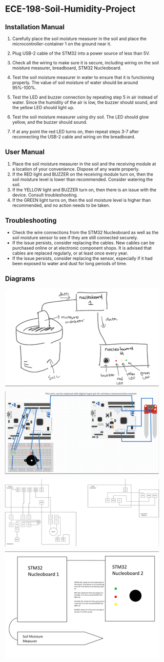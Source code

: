 # ECE-198-Soil-Humidity-Project

## Installation Manual 

1. Carefully place the soil moisture measurer in the soil and place the microcontroller-container 1 on the ground near it. 

2. Plug USB-2 cable of the STM32 into a power source of less than 5V. 

3. Check all the wiring to make sure it is secure, including wiring on the soil moisture measurer, breadboard, STM32 Nucleoboard. 

4. Test the soil moisture measurer in water to ensure that it is functioning properly. The value of soil moisture of water should be around 95%-100%. 

5. Test the LED and buzzer connection by repeating step 5 in air instead of water. Since the humidity of the air is low, the buzzer should sound, and the yellow LED should light up. 

6. Test the soil moisture measurer using dry soil. The LED should glow yellow, and the buzzer should sound. 

7. If at any point the red LED turns on, then repeat steps 3-7 after reconnecting the USB-2 cable and wiring on the breadboard.

## User Manual

1. Place the soil moisture measurer in the soil and the receiving module at a location of your convenience. Dispose of any waste properly.
2. If the RED light and BUZZER on the receiving module turn on, then the soil moisture level is lower than recommended. Consider watering the soil.
3. If the YELLOW light and BUZZER turn on, then there is an issue with the device. Consult troubleshooting.
4. If the GREEN light turns on, then the soil moisture level is higher than recommended, and no action needs to be taken.

## Troubleshooting

- Check the wire connections from the STM32 Nucleoboard as well as the soil moisture sensor to see if they are still connected securely.
- If the issue persists, consider replacing the cables. New cables can be purchased online or at electronic component shops. It is advised that cables are replaced regularly, or at least once every year.
- If the issue persists, consider replacing the sensor, especially if it had been exposed to water and dust for long periods of time. 

## Diagrams

![Rough Diagram](readme-assets/rough-diagram.png)

![Wire Diagram 1](readme-assets/wire-diagram-1.png)

![Wire Diagram 2](readme-assets/wire-diagram-2.png)

![Specific Diagram](readme-assets/specific-diagram.png)
